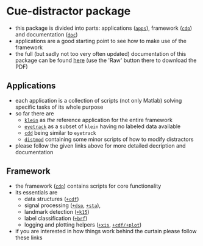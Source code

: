 Cue-distractor package
======================

- this package is divided into parts: applications ([`apps`](#apps)), framework ([`cdp`](#cdp)) and documentation ([`doc`](https://github.com/murtex/cdp/tree/maria/doc))
- applications are a good starting point to see how to make use of the framework
- the full (but sadly not too very often updated) documentation of this package can be found [here](https://github.com/murtex/cdp/blob/maria/doc/cdp.pdf) (use the 'Raw' button there to download the PDF)

<a name="apps"></a>
Applications
------------

- each application is a collection of scripts (not only Matlab) solving specific tasks of its whole purpose
- so far there are
  - [`klein`](https://github.com/murtex/cdp/tree/maria/apps/klein) as *the* reference application for the entire framework
  - [`eyetrack`](https://github.com/murtex/cdp/tree/maria/apps/eyetrack) as a subset of `klein` having no labeled data available
  - [`cdd`](https://github.com/murtex/cdp/tree/maria/apps/cdd) being similar to `eyetrack`
  - [`distmod`](https://github.com/murtex/cdp/tree/maria/apps/distmod) containing some minor scripts of how to modify distractors
- please follow the given links above for more detailed decription and documentation

<a name="cdp"></a>
Framework
---------

- the framework ([`cdp`](https://github.com/murtex/cdp/tree/maria/cdp)) contains scripts for core functionality
- its essentials are
  - data structures ([`+cdf`](https://github.com/murtex/cdp/tree/maria/cdp/%2Bcdf))
  - signal processing ([`+dsp`](https://github.com/murtex/cdp/tree/maria/cdp/%2Bdsp), [`+sta`](https://github.com/murtex/cdp/tree/maria/cdp/%2Bsta)), 
  - landmark detection ([`+k15`](https://github.com/murtex/cdp/tree/maria/cdp/%2Bk15))
  - label classification ([`+brf`](https://github.com/murtex/cdp/tree/maria/cdp/%2Bbrf))
  - logging and plotting helpers ([`+xis`](https://github.com/murtex/cdp/tree/maria/cdp/%2Bxis), [`+cdf/+plot`](https://github.com/murtex/cdp/tree/maria/cdp/%2Bcdf/%2Bplot))
- if you are interested in how things work behind the curtain please follow these links
